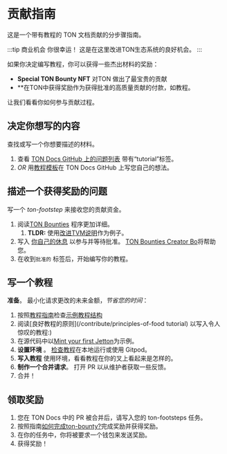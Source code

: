 # 贡献指南

这是一个带有教程的 TON 文档贡献的分步骤指南。

:::tip 商业机会
你很幸运！ 这是在这里改进TON生态系统的良好机会。
:::

如果你决定编写教程，你可以获得一些杰出材料的奖励：

- **Special TON Bounty NFT** 对TON 做出了最宝贵的贡献
- \*\*在TON中获得奖励作为获得批准的高质量贡献的付款，如教程。

让我们看看你如何参与贡献过程。

## 决定你想写的内容

查找或写一个你想要描述的材料。

1. 查看 [TON Docs GitHub 上的问题列表](https://github.com/ton-community/ton-docs/issues) 带有“tutorial”标签。
2. _OR_ 用[教程模板](https://github.com/ton-community/ton-docs/issues/new?asonies=\&labs=feature+%3Asparkles%3A%2Ccontent+%3Ainventain_pen%3A\&template=asest_tutorial.yaml\&title=建议+a+tutororial)在 TON Docs GitHub 上写您自己的想法。

## 描述一个获得奖励的问题

写一个 _ton-footstep_ 来接收您的贡献资金。

1. 阅读[TON Bounties](https://github.com/ton-society/grants-and-bounties/blob/main/bounties/BOUNTIEs_ProgrammeM_GUIDELINES.md) 程序更加详细。
   1. **TLDR:** 使用[改进TVM说明](https://github.com/ton-society/grantsand-bounties/issues/361)作为例子。
2. 写入 [你自己的休息](https://github.com/ton-society/grants-bounties/issues/new/selecte) 以参与并等待批准。 [TON Bounties Creator Bo](https://t.me/footsteps_helper_bot)将帮助您。
3. 在收到`批准的` 标签后，开始编写你的教程。

## 写一个教程

**准备**。 最小化请求更改的未来金额，_节省您的时间_：

1. 按照[教程指南](/contribute/guidelines)检查[示例教程结构](/contribute/sample-tutorial)
2. 阅读[良好教程的原则](/contribute/principles-of-food tutorial) 以写入令人惊叹的教程:)
3. 在源代码中以[Mint your first Jetton](/develop/dapps/tutorials/jetton-minter)为示例。
4. **设置环境** 。 [检查教程](/contribute#online-one-one-click-contribution-setup)在本地运行或使用 Gitpod。
5. **写入教程** 使用环境，看看教程在你的叉上看起来是怎样的。
6. **制作一个合并请求**。 打开 PR 以从维护者获取一些反馈。
7. 合并！

## 领取奖励

1. 您在 TON Docs 中的 PR 被合并后，请写入您的 ton-footsteps 任务。
2. 按照指南[如何完成ton-bounty?](https://github.com/ton-society/grants-and-bounties/blob/main/bounties/BOUNTIEs_ProgrammeM_GUIDELINES.md#got-assigned-subit-a-questbook-proposal)完成奖励并获得奖励。
3. 在你的任务中，你将被要求一个钱包来发送奖励。
4. 获得奖励！

